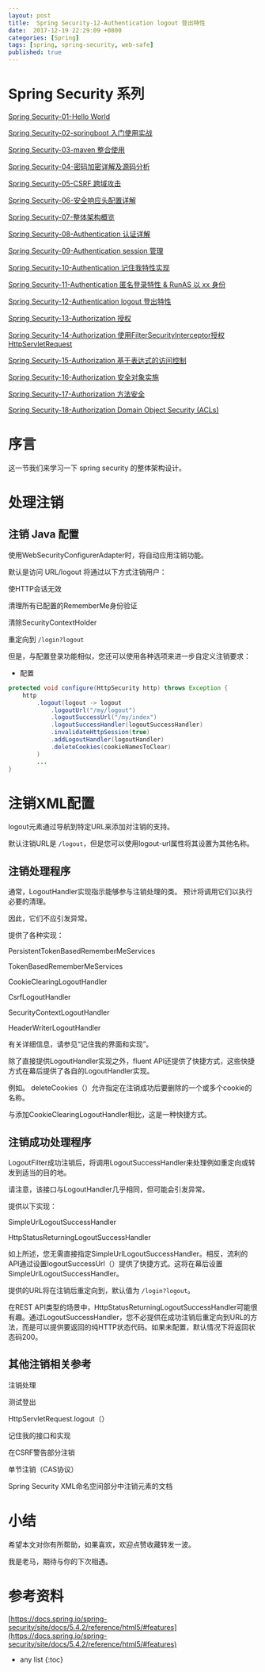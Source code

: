 ```yaml
---
layout: post
title:  Spring Security-12-Authentication logout 登出特性
date:  2017-12-19 22:29:09 +0800
categories: [Spring]
tags: [spring, spring-security, web-safe]
published: true
---
```


# Spring Security 系列

[Spring Security-01-Hello World](https://houbb.github.io/2017/12/19/spring-security-01-hello-world)

[Spring Security-02-springboot 入门使用实战](https://houbb.github.io/2017/12/19/spring-security-02-springboot)

[Spring Security-03-maven 整合使用](https://houbb.github.io/2017/12/19/spring-security-03-maven)

[Spring Security-04-密码加密详解及源码分析](https://houbb.github.io/2017/12/19/spring-security-04-passwordEncoder)

[Spring Security-05-CSRF 跨域攻击](https://houbb.github.io/2017/12/19/spring-security-05-csrf)

[Spring Security-06-安全响应头配置详解](https://houbb.github.io/2017/12/19/spring-security-06-security-response-headers)

[Spring Security-07-整体架构概览](https://houbb.github.io/2017/12/19/spring-security-07-big-picture)

[Spring Security-08-Authentication 认证详解](https://houbb.github.io/2017/12/19/spring-security-08-authc)

[Spring Security-09-Authentication session 管理](https://houbb.github.io/2017/12/19/spring-security-09-authc-session-management)

[Spring Security-10-Authentication 记住我特性实现](https://houbb.github.io/2017/12/19/spring-security-10-authc-remember-me)

[Spring Security-11-Authentication 匿名登录特性 & RunAS 以 xx 身份](https://houbb.github.io/2017/12/19/spring-security-11-authc-annoy)

[Spring Security-12-Authentication logout 登出特性](https://houbb.github.io/2017/12/19/spring-security-12-authc-logout)

[Spring Security-13-Authorization 授权](https://houbb.github.io/2017/12/19/spring-security-13-autha-overview)

[Spring Security-14-Authorization 使用FilterSecurityInterceptor授权HttpServletRequest](https://houbb.github.io/2017/12/19/spring-security-14-autha-servlet)

[Spring Security-15-Authorization 基于表达式的访问控制](https://houbb.github.io/2017/12/19/spring-security-15-expression)

[Spring Security-16-Authorization 安全对象实施](https://houbb.github.io/2017/12/19/spring-security-16-security-object)

[Spring Security-17-Authorization 方法安全](https://houbb.github.io/2017/12/19/spring-security-17-method-security)

[Spring Security-18-Authorization Domain Object Security (ACLs)](https://houbb.github.io/2017/12/19/spring-security-18-domain-object)

# 序言

这一节我们来学习一下 spring security 的整体架构设计。

# 处理注销

## 注销 Java 配置

使用WebSecurityConfigurerAdapter时，将自动应用注销功能。

默认是访问 URL/logout 将通过以下方式注销用户：

使HTTP会话无效

清理所有已配置的RememberMe身份验证

清除SecurityContextHolder

重定向到 `/login?logout`

但是，与配置登录功能相似，您还可以使用各种选项来进一步自定义注销要求：

- 配置

```java
protected void configure(HttpSecurity http) throws Exception {
    http
        .logout(logout -> logout                                                
            .logoutUrl("/my/logout")                                            
            .logoutSuccessUrl("/my/index")                                      
            .logoutSuccessHandler(logoutSuccessHandler)                         
            .invalidateHttpSession(true)                                        
            .addLogoutHandler(logoutHandler)                                    
            .deleteCookies(cookieNamesToClear)                                  
        )
        ...
}
```

# 注销XML配置

logout元素通过导航到特定URL来添加对注销的支持。 

默认注销URL是 `/logout`，但是您可以使用logout-url属性将其设置为其他名称。 

## 注销处理程序

通常，LogoutHandler实现指示能够参与注销处理的类。 预计将调用它们以执行必要的清理。 

因此，它们不应引发异常。 

提供了各种实现：

PersistentTokenBasedRememberMeServices

TokenBasedRememberMeServices

CookieClearingLogoutHandler

CsrfLogoutHandler

SecurityContextLogoutHandler

HeaderWriterLogoutHandler

有关详细信息，请参见“记住我的界面和实现”。

除了直接提供LogoutHandler实现之外，fluent API还提供了快捷方式，这些快捷方式在幕后提供了各自的LogoutHandler实现。 

例如。 deleteCookies（）允许指定在注销成功后要删除的一个或多个cookie的名称。 

与添加CookieClearingLogoutHandler相比，这是一种快捷方式。

## 注销成功处理程序

LogoutFilter成功注销后，将调用LogoutSuccessHandler来处理例如重定向或转发到适当的目的地。

请注意，该接口与LogoutHandler几乎相同，但可能会引发异常。

提供以下实现：

SimpleUrlLogoutSuccessHandler

HttpStatusReturningLogoutSuccessHandler

如上所述，您无需直接指定SimpleUrlLogoutSuccessHandler。相反，流利的API通过设置logoutSuccessUrl（）提供了快捷方式。这将在幕后设置SimpleUrlLogoutSuccessHandler。

提供的URL将在注销后重定向到，默认值为 `/login?logout`。

在REST API类型的场景中，HttpStatusReturningLogoutSuccessHandler可能很有趣。通过LogoutSuccessHandler，您不必提供在成功注销后重定向到URL的方法，而是可以提供要返回的纯HTTP状态代码。如果未配置，默认情况下将返回状态码200。

## 其他注销相关参考

注销处理

测试登出

HttpServletRequest.logout（）

记住我的接口和实现

在CSRF警告部分注销

单节注销（CAS协议）

Spring Security XML命名空间部分中注销元素的文档

# 小结

希望本文对你有所帮助，如果喜欢，欢迎点赞收藏转发一波。

我是老马，期待与你的下次相遇。

# 参考资料

[https://docs.spring.io/spring-security/site/docs/5.4.2/reference/html5/#features](https://docs.spring.io/spring-security/site/docs/5.4.2/reference/html5/#features)

* any list
{:toc}